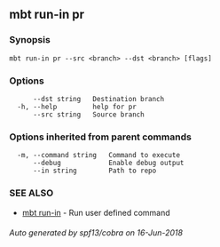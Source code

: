 ## mbt run-in pr



### Synopsis




```
mbt run-in pr --src <branch> --dst <branch> [flags]
```

### Options

```
      --dst string   Destination branch
  -h, --help         help for pr
      --src string   Source branch
```

### Options inherited from parent commands

```
  -m, --command string   Command to execute
      --debug            Enable debug output
      --in string        Path to repo
```

### SEE ALSO
* [mbt run-in](mbt_run-in.md)	 - Run user defined command

###### Auto generated by spf13/cobra on 16-Jun-2018
